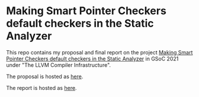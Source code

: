 # Making Smart Pointer Checkers default checkers in the Static Analyzer

This repo contains my proposal and final report on the project [Making Smart Pointer Checkers default checkers in the Static Analyzer](https://summerofcode.withgoogle.com/projects/#5335801178619904) in GSoC 2021 under "The LLVM Compiler Infrastructure".

The proposal is hosted as [here](https://reddocmd.github.io/sturdy-octo-sniffle/docs/proposal).

The report is hosted as [here](https://reddocmd.github.io/sturdy-octo-sniffle/docs/report).
